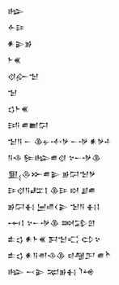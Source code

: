 <div class='block'>
<div class='line'>𒈗</div>
<div class='line'>𒅆𒄿</div>
<div class='line'>𒀭𒉌𒂊</div>
<div class='line'>𒈨𒌍</div>
<div class='line'>𒋼𒅎𒈠</div>
<div class='line'>𒈠</div>
<div class='line'>𒌓𒈨𒌍</div>
<div class='line'>𒅀 𒌑𒆤𒁶</div>
<div class='line'>𒈠𒀀 𒀸 𒆠𒉡𒋾𒃻 𒀸𒋩 𒀭𒃻𒈦</div>
<div class='line'>𒀀𒈾 𒌉𒈗𒌑𒋼 𒆳𒀸𒋩𒆠</div>
<div class='line'>𒅅𒁲𒁍𒌑𒉌 𒂊𒁶𒈠𒃻</div>
<div class='line'>𒄿𒋼𒀀𒊐𒋙 𒆠𒄿 𒊭 𒋗𒌑</div>
<div class='line'>𒂊𒁶𒈬 𒅁𒈛𒌋𒉌 𒈠𒀀 𒈬𒋙</div>
<div class='line'>𒆰𒋙 𒆳𒀸𒋩𒆠 𒇷𒁉𒇻</div>
<div class='line'>𒉺𒌓 𒀭𒈨𒌍 𒁕𒈠𒄣 𒌌𒆳</div>
<div class='line'>𒉺𒌓 𒀭𒀀𒉣𒈾𒆠 𒁀𒆷𒂅 𒌑𒋻</div>
<div class='line'>𒈗 𒁁𒉌 𒉈𒂊𒈬 𒇺𒆲</div>
</div>